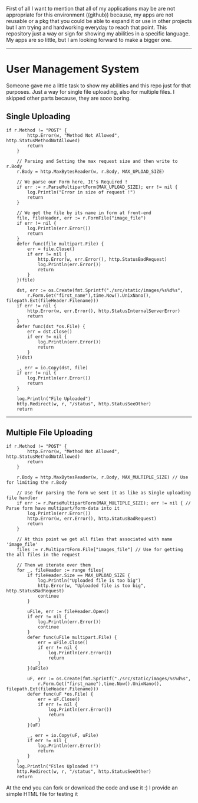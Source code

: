 First of all I want to mention that all of my applications may be are not
appropriate for this environment ((github)) because, my apps are not reusable or a pkg
that you could be able to expand it or use in other projects but I am trying and hardworking
everyday to reach that point.
This repository just a way or sign for showing my abilities in a specific language.
My apps are so little, but I am looking forward to make a bigger one.
***


# User Management System
Someone gave me a little task to show my abilities and this repo just for that purposes.
Just a way for single file uploading, also for multiple files.
I skipped other parts because, they are sooo boring.

## Single Uploading

```
if r.Method != "POST" {
		http.Error(w, "Method Not Allowed", http.StatusMethodNotAllowed)
		return
	}

	// Parsing and Setting the max request size and then write to r.Body
	r.Body = http.MaxBytesReader(w, r.Body, MAX_UPLOAD_SIZE)
	
	// We parse our Form here, It's Required !
	if err := r.ParseMultipartForm(MAX_UPLOAD_SIZE); err != nil {
		log.Println("Error in size of request !")
		return
	}

	// We get the file by its name in form at front-end
	file, fileHeader, err := r.FormFile("image_file")
	if err != nil {
		log.Println(err.Error())
		return
	}
	defer func(file multipart.File) {
		err = file.Close()
		if err != nil {
			http.Error(w, err.Error(), http.StatusBadRequest)
			log.Println(err.Error())
			return
		}
	}(file)

	dst, err := os.Create(fmt.Sprintf("./src/static/images/%s%d%s",
		r.Form.Get("first_name"),time.Now().UnixNano(), filepath.Ext(fileHeader.Filename)))
	if err != nil {
		http.Error(w, err.Error(), http.StatusInternalServerError)
		return
	}
	defer func(dst *os.File) {
		err = dst.Close()
		if err != nil {
			log.Println(err.Error())
			return
		}
	}(dst)

	_, err = io.Copy(dst, file)
	if err != nil {
		log.Println(err.Error())
		return
	}

	log.Println("File Uploaded")
	http.Redirect(w, r, "/status", http.StatusSeeOther)
	return
```

***

## Multiple File Uploading

```
if r.Method != "POST" {
		http.Error(w, "Method Not Allowed", http.StatusMethodNotAllowed)
		return
	}
	
	r.Body = http.MaxBytesReader(w, r.Body, MAX_MULTIPLE_SIZE) // Use for limiting the r.Body
	
	// Use for parsing the form we sent it as like as Single uploading file handler
	if err := r.ParseMultipartForm(MAX_MULTIPLE_SIZE); err != nil { // Parse form have multipart/form-data into it
		log.Println(err.Error())
		http.Error(w, err.Error(), http.StatusBadRequest)
		return
	}

	// At this point we get all files that associated with name 'image_file'
	files := r.MultipartForm.File["images_file"] // Use for getting the all files in the request

	// Then we iterate over them
	for _, fileHeader := range files{
		if fileHeader.Size == MAX_UPLOAD_SIZE {
			log.Println("Uploaded file is too big")
			http.Error(w, "Uploaded file is too big", http.StatusBadRequest)
			continue
		}

		uFile, err := fileHeader.Open()
		if err != nil {
			log.Println(err.Error())
			continue
		}
		defer func(uFile multipart.File) {
			err = uFile.Close()
			if err != nil {
				log.Println(err.Error())
				return
			}
		}(uFile)

		uF, err := os.Create(fmt.Sprintf("./src/static/images/%s%d%s",
			r.Form.Get("first_name"),time.Now().UnixNano(), filepath.Ext(fileHeader.Filename)))
		defer func(uF *os.File) {
			err = uF.Close()
			if err != nil {
				log.Println(err.Error())
				return
			}
		}(uF)

		_, err = io.Copy(uF, uFile)
		if err != nil {
			log.Println(err.Error())
			return
		}
	}
	log.Println("Files Uploaded !")
	http.Redirect(w, r, "/status", http.StatusSeeOther)
	return
```
At the end you can fork or download the code and use it :)
I provide an simple HTML file for testing it
